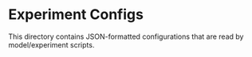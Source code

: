 # Experiment Configs

This directory contains JSON-formatted configurations that are read by model/experiment scripts.
